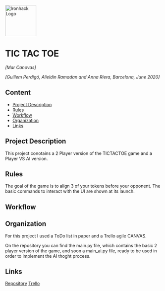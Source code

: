 <img src="https://bit.ly/2VnXWr2" alt="Ironhack Logo" width="100"/>

# TIC TAC TOE
*[Mar Canovas]*

*[Guillem Perdigó, Alieldin Ramadan and Anna Riera, Barcelona, June 2020]*

## Content
- [Project Description](#project-description)
- [Rules](#rules)
- [Workflow](#workflow)
- [Organization](#organization)
- [Links](#links)

## Project Description
This project conotains a 2 Player version of the TICTACTOE game and a Player VS AI version. 


## Rules
The goal of the game is to align 3 of your tokens before your opponent.
The basic commands to interact with the UI are shown at its launch.

## Workflow


## Organization
For this project I used a ToDo list in paper and a Trello agile CANVAS.

On the repository you can find the main.py file, which contains the basic 2 player version of the game, and soon a main_ai.py file, ready to be used in order to implement the AI thoght process.

## Links

[Repository](https://github.com/MarCanovas/Project-Week-1-Build-Your-Own-Game)
[Trello](https://trello.com/b/GApCLSM2)  
